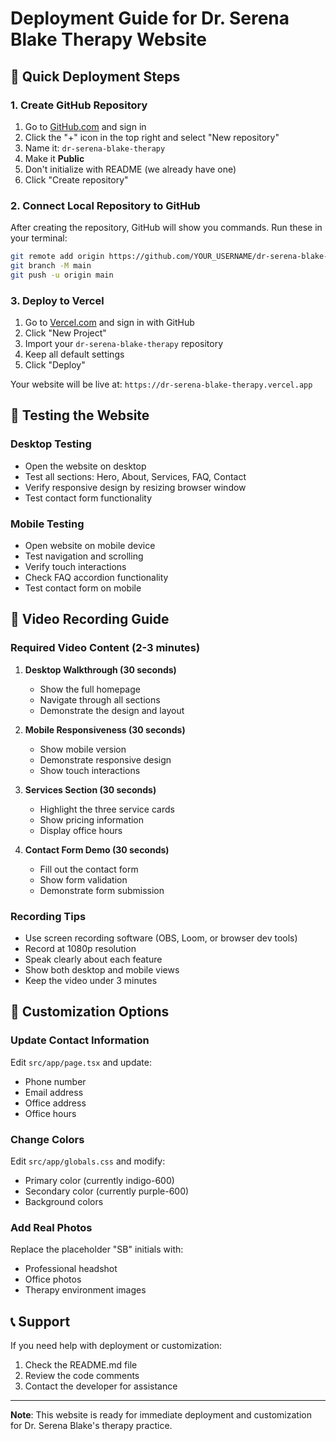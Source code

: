 # Deployment Guide for Dr. Serena Blake Therapy Website

## 🚀 Quick Deployment Steps

### 1. Create GitHub Repository

1. Go to [GitHub.com](https://github.com) and sign in
2. Click the "+" icon in the top right and select "New repository"
3. Name it: `dr-serena-blake-therapy`
4. Make it **Public**
5. Don't initialize with README (we already have one)
6. Click "Create repository"

### 2. Connect Local Repository to GitHub

After creating the repository, GitHub will show you commands. Run these in your terminal:

```bash
git remote add origin https://github.com/YOUR_USERNAME/dr-serena-blake-therapy.git
git branch -M main
git push -u origin main
```

### 3. Deploy to Vercel

1. Go to [Vercel.com](https://vercel.com) and sign in with GitHub
2. Click "New Project"
3. Import your `dr-serena-blake-therapy` repository
4. Keep all default settings
5. Click "Deploy"

Your website will be live at: `https://dr-serena-blake-therapy.vercel.app`

## 📱 Testing the Website

### Desktop Testing
- Open the website on desktop
- Test all sections: Hero, About, Services, FAQ, Contact
- Verify responsive design by resizing browser window
- Test contact form functionality

### Mobile Testing
- Open website on mobile device
- Test navigation and scrolling
- Verify touch interactions
- Check FAQ accordion functionality
- Test contact form on mobile

## 🎥 Video Recording Guide

### Required Video Content (2-3 minutes)

1. **Desktop Walkthrough (30 seconds)**
   - Show the full homepage
   - Navigate through all sections
   - Demonstrate the design and layout

2. **Mobile Responsiveness (30 seconds)**
   - Show mobile version
   - Demonstrate responsive design
   - Show touch interactions

3. **Services Section (30 seconds)**
   - Highlight the three service cards
   - Show pricing information
   - Display office hours

4. **Contact Form Demo (30 seconds)**
   - Fill out the contact form
   - Show form validation
   - Demonstrate form submission

### Recording Tips
- Use screen recording software (OBS, Loom, or browser dev tools)
- Record at 1080p resolution
- Speak clearly about each feature
- Show both desktop and mobile views
- Keep the video under 3 minutes

## 🔧 Customization Options

### Update Contact Information
Edit `src/app/page.tsx` and update:
- Phone number
- Email address
- Office address
- Office hours

### Change Colors
Edit `src/app/globals.css` and modify:
- Primary color (currently indigo-600)
- Secondary color (currently purple-600)
- Background colors

### Add Real Photos
Replace the placeholder "SB" initials with:
- Professional headshot
- Office photos
- Therapy environment images

## 📞 Support

If you need help with deployment or customization:
1. Check the README.md file
2. Review the code comments
3. Contact the developer for assistance

---

**Note**: This website is ready for immediate deployment and customization for Dr. Serena Blake's therapy practice. 